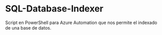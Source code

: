 # SQL-Database-Indexer
Script en PowerShell para Azure Automation que nos permite el indexado de una base de datos.
